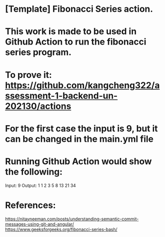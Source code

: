 # [Template] Fibonacci Series action.

# This work is made to be used in Github Action to run the fibonacci series program.

# To prove it: https://github.com/kangcheng322/assessment-1-backend-un-202130/actions

# For the first case the input is 9, but it can be changed in the main.yml file

# Running Github Action would show the following:
 Input: 9
 Output: 
 1 1 2 3 5 8 13 21 34
 
# References:
https://nitayneeman.com/posts/understanding-semantic-commit-messages-using-git-and-angular/
https://www.geeksforgeeks.org/fibonacci-series-bash/